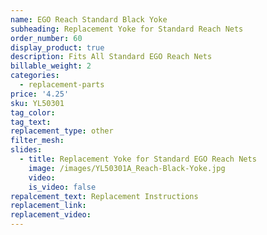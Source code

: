 ```yaml
---
name: EGO Reach Standard Black Yoke
subheading: Replacement Yoke for Standard Reach Nets
order_number: 60
display_product: true
description: Fits All Standard EGO Reach Nets
billable_weight: 2
categories:
  - replacement-parts
price: '4.25'
sku: YL50301
tag_color:
tag_text:
replacement_type: other
filter_mesh:
slides:
  - title: Replacement Yoke for Standard EGO Reach Nets
    image: /images/YL50301A_Reach-Black-Yoke.jpg
    video:
    is_video: false
repalcement_text: Replacement Instructions
replacement_link:
replacement_video:
---
```

